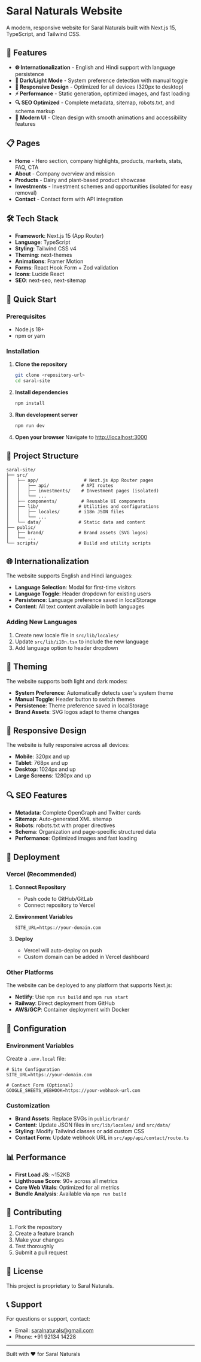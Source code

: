 # Saral Naturals Website

A modern, responsive website for Saral Naturals built with Next.js 15, TypeScript, and Tailwind CSS.

## 🚀 Features

- **🌐 Internationalization** - English and Hindi support with language persistence
- **🌙 Dark/Light Mode** - System preference detection with manual toggle
- **📱 Responsive Design** - Optimized for all devices (320px to desktop)
- **⚡ Performance** - Static generation, optimized images, and fast loading
- **🔍 SEO Optimized** - Complete metadata, sitemap, robots.txt, and schema markup
- **🎨 Modern UI** - Clean design with smooth animations and accessibility features

## 📋 Pages

- **Home** - Hero section, company highlights, products, markets, stats, FAQ, CTA
- **About** - Company overview and mission
- **Products** - Dairy and plant-based product showcase
- **Investments** - Investment schemes and opportunities (isolated for easy removal)
- **Contact** - Contact form with API integration

## 🛠️ Tech Stack

- **Framework**: Next.js 15 (App Router)
- **Language**: TypeScript
- **Styling**: Tailwind CSS v4
- **Theming**: next-themes
- **Animations**: Framer Motion
- **Forms**: React Hook Form + Zod validation
- **Icons**: Lucide React
- **SEO**: next-seo, next-sitemap

## 🚀 Quick Start

### Prerequisites

- Node.js 18+ 
- npm or yarn

### Installation

1. **Clone the repository**
   ```bash
   git clone <repository-url>
   cd saral-site
   ```

2. **Install dependencies**
   ```bash
   npm install
   ```

3. **Run development server**
   ```bash
   npm run dev
   ```

4. **Open your browser**
   Navigate to [http://localhost:3000](http://localhost:3000)

## 📁 Project Structure

```
saral-site/
├── src/
│   ├── app/                 # Next.js App Router pages
│   │   ├── api/            # API routes
│   │   ├── investments/    # Investment pages (isolated)
│   │   └── ...
│   ├── components/         # Reusable UI components
│   ├── lib/               # Utilities and configurations
│   │   ├── locales/       # i18n JSON files
│   │   └── ...
│   └── data/              # Static data and content
├── public/
│   ├── brand/             # Brand assets (SVG logos)
│   └── ...
└── scripts/               # Build and utility scripts
```

## 🌐 Internationalization

The website supports English and Hindi languages:

- **Language Selection**: Modal for first-time visitors
- **Language Toggle**: Header dropdown for existing users
- **Persistence**: Language preference saved in localStorage
- **Content**: All text content available in both languages

### Adding New Languages

1. Create new locale file in `src/lib/locales/`
2. Update `src/lib/i18n.tsx` to include the new language
3. Add language option to header dropdown

## 🎨 Theming

The website supports both light and dark modes:

- **System Preference**: Automatically detects user's system theme
- **Manual Toggle**: Header button to switch themes
- **Persistence**: Theme preference saved in localStorage
- **Brand Assets**: SVG logos adapt to theme changes

## 📱 Responsive Design

The website is fully responsive across all devices:

- **Mobile**: 320px and up
- **Tablet**: 768px and up  
- **Desktop**: 1024px and up
- **Large Screens**: 1280px and up

## 🔍 SEO Features

- **Metadata**: Complete OpenGraph and Twitter cards
- **Sitemap**: Auto-generated XML sitemap
- **Robots**: robots.txt with proper directives
- **Schema**: Organization and page-specific structured data
- **Performance**: Optimized images and fast loading

## 🚀 Deployment

### Vercel (Recommended)

1. **Connect Repository**
   - Push code to GitHub/GitLab
   - Connect repository to Vercel

2. **Environment Variables**
   ```env
   SITE_URL=https://your-domain.com
   ```

3. **Deploy**
   - Vercel will auto-deploy on push
   - Custom domain can be added in Vercel dashboard

### Other Platforms

The website can be deployed to any platform that supports Next.js:

- **Netlify**: Use `npm run build` and `npm run start`
- **Railway**: Direct deployment from GitHub
- **AWS/GCP**: Container deployment with Docker

## 🔧 Configuration

### Environment Variables

Create a `.env.local` file:

```env
# Site Configuration
SITE_URL=https://your-domain.com

# Contact Form (Optional)
GOOGLE_SHEETS_WEBHOOK=https://your-webhook-url.com
```

### Customization

- **Brand Assets**: Replace SVGs in `public/brand/`
- **Content**: Update JSON files in `src/lib/locales/` and `src/data/`
- **Styling**: Modify Tailwind classes or add custom CSS
- **Contact Form**: Update webhook URL in `src/app/api/contact/route.ts`

## 📊 Performance

- **First Load JS**: ~152KB
- **Lighthouse Score**: 90+ across all metrics
- **Core Web Vitals**: Optimized for all metrics
- **Bundle Analysis**: Available via `npm run build`

## 🤝 Contributing

1. Fork the repository
2. Create a feature branch
3. Make your changes
4. Test thoroughly
5. Submit a pull request

## 📄 License

This project is proprietary to Saral Naturals.

## 📞 Support

For questions or support, contact:
- Email: saralnaturals@gmail.com
- Phone: +91 92134 14228

---

Built with ❤️ for Saral Naturals
